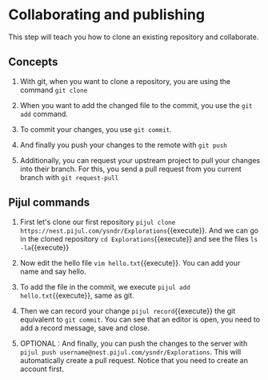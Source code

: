 # Collaborating and publishing

This step will teach you how to clone an existing repository and collaborate.

## Concepts

1. With git, when you want to clone a repository, you are using the command `git clone` 

2. When you want to add the changed file to the commit, you use the `git add` command.

3. To commit your changes, you use `git commit`.

4. And finally you push your changes to the remote with `git push`

5. Additionally, you can request your upstream project to pull your changes into their branch. For this, you send a pull request from you current branch with `git request-pull`

## Pijul commands

1. First let's clone our first repository `pijul clone https://nest.pijul.com/ysndr/Explorations`{{execute}}. And we can go in the cloned repository `cd Explorations`{{execute}} and see the files `ls -la`{{execute}}

2. Now edit the hello file `vim hello.txt`{{execute}}. You can add your name and say hello.

3. To add the file in the commit, we execute `pijul add hello.txt`{{execute}}, same as git.

4. Then we can record your change `pijul record`{{execute}} the git equivalent to `git commit`. You can see that an editor is open, you need to add a record message, save and close.

5. OPTIONAL : And finally, you can push the changes to the server with `pijul push username@nest.pijul.com/ysndr/Explorations`. This will automatically create a pull request. Notice that you need to create an account first.
